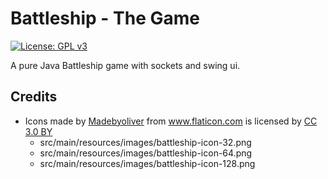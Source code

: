 # Battleship - The Game

[![License: GPL v3](https://img.shields.io/badge/License-GPL%20v3-blue.svg)](http://www.gnu.org/licenses/gpl-3.0)

A pure Java Battleship game with sockets and swing ui.

## Credits

* Icons made by <a href="http://www.flaticon.com/authors/madebyoliver" title="Madebyoliver">Madebyoliver</a> from <a href="http://www.flaticon.com" title="Flaticon">www.flaticon.com</a> is licensed by <a href="http://creativecommons.org/licenses/by/3.0/" title="Creative Commons BY 3.0" target="_blank">CC 3.0 BY</a>
  * src/main/resources/images/battleship-icon-32.png
  * src/main/resources/images/battleship-icon-64.png
  * src/main/resources/images/battleship-icon-128.png
